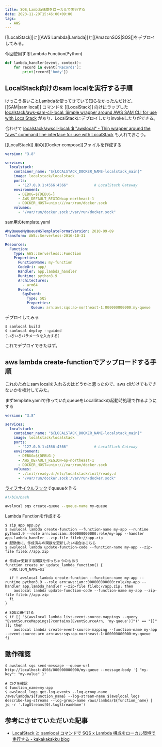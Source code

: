 ```yaml
---
title: SQS,Lambda構成をローカルで実行する
date: 2023-11-20T15:46:00+09:00
tags:
  - AWS
---
```


[[LocalStack]]に[[AWS Lambda|Lambda]]と[[AmazonSQS|SQS]]をデプロイしてみる。

今回使用するLambda Function(Python)

```python:app.py
def lambda_handler(event, context):
    for record in event['Records']:
        print(record['body'])
```

## LocalStack向けのsam localを実行する手順

けっこう長いことLambdaを使ってきていて知らなかったんだけど、 [[SAM|sam local]] コマンドを [[LocalStack]] 向けにラップした [localstack/aws-sam-cli-local: Simple wrapper around AWS SAM CLI for use with LocalStack](https://github.com/localstack/aws-sam-cli-local) があり、LocalStackにデプロイしたりinvokeしたりができる。

合わせて [localstack/awscli-local: 💲 "awslocal" - Thin wrapper around the "aws" command line interface for use with LocalStack](https://github.com/localstack/awscli-local) も入れておこう。

[[LocalStack]] 用の[[Docker compose]]ファイルを作成する

```yaml:compose.yaml
version: "3.8"

services:
  localstack:
    container_name: "${LOCALSTACK_DOCKER_NAME-localstack_main}"
    image: localstack/localstack
    ports:
      - "127.0.0.1:4566:4566"            # LocalStack Gateway
    environment:
      - DEBUG=${DEBUG-}
      - AWS_DEFAULT_REGION=ap-northeast-1
      - DOCKER_HOST=unix:///var/run/docker.sock
    volumes:
      - "/var/run/docker.sock:/var/run/docker.sock"
```

sam用のtemplate.yaml

```yaml:template.yaml
AMyQueueMyQueueWSTemplateFormatVersion: 2010-09-09
Transform: AWS::Serverless-2016-10-31

Resources:
  Function:
    Type: AWS::Serverless::Function
    Properties:
      FunctionName: my-function
      CodeUri: app/
      Handler: app.lambda_handler
      Runtime: python3.9
      Architectures:
        - arm64
      Events:
        SqsEvent:
          Type: SQS
          Properties:
            Queue: arn:aws:sqs:ap-northeast-1:000000000000:my-queue
```

デプロイしてみる
```shell
$ samlocal build
$ samlocal deploy --guided
(いろいろパラメータを入力する)
```

これでデプロイできたはず。

## aws lambda create-functionでアップロードする手順

これのためにsam localを入れるのはどうかと思ったので、aws cliだけでもできないかを検討してみた。

まずtemplate.yamlで作っていたqueueをLocalStackの起動時処理で作るようにする

```yaml:compose.yaml
version: "3.8"

services:
  localstack:
    container_name: "${LOCALSTACK_DOCKER_NAME-localstack_main}"
    image: localstack/localstack
    ports:
      - "127.0.0.1:4566:4566"            # LocalStack Gateway
    environment:
      - DEBUG=${DEBUG-}
      - AWS_DEFAULT_REGION=ap-northeast-1
      - DOCKER_HOST=unix:///var/run/docker.sock
    volumes:
      - ./init/ready.d:/etc/localstack/init/ready.d
      - "/var/run/docker.sock:/var/run/docker.sock"
```

[ライフサイクルフック](note/LocalStack.md)でqueueを作る

```sh:ready.sh
#!/bin/bash

awslocal sqs create-queue --queue-name my-queue
```

Lambda Functionを作成する

```shell
$ zip app app.py
$ awslocal lambda create-function --function-name my-app --runtime python3.9 --role arn:aws:iam::000000000000:role/my-app --handler app.lambda_handler --zip-file fileb://app.zip
# 起動後に、作成済みの関数を更新したい場合はこちら
$ awslocal lambda update-function-code --function-name my-app --zip-file fileb://app.zip

# 作成or更新する関数を作っちゃうのもあり
function create_or_update_lambda_function() {
  FUNCTION_NAME=$1

  if ! awslocal lambda create-function --function-name my-app --runtime python3.9 --role arn:aws:iam::000000000000:role/my-app --handler app.lambda_handler --zip-file fileb://app.zip; then
    awslocal lambda update-function-code --function-name my-app --zip-file fileb://app.zip
  fi
}

# SQSと紐付ける
$ if [[ "$(awslocal lambda list-event-source-mappings --query "EventSourceMappings[?contains(EventSourceArn, 'my-queue')]")" == "[]" ]]; then
    awslocal lambda create-event-source-mapping --function-name my-app --event-source-arn arn:aws:sqs:ap-northeast-1:000000000000:my-queue
fi
```

## 動作確認

```shell
$ awslocal sqs send-message --queue-url http://localhost:4566/000000000000/my-queue --message-body '{ "my-key": "my-value" }'

# ログを確認
$ function_name=my-app
$ awslocal logs get-log-events --log-group-name /aws/lambda/${function_name} --log-stream-name $(awslocal logs describe-log-streams --log-group-name /aws/lambda/${function_name} | jq -r '.logStreams[0].logStreamName')
```

## 参考にさせていただいた記事

- [LocalStack と samlocal コマンドで SQS x Lambda 構成をローカル環境で実行する - kakakakakku blog](https://kakakakakku.hatenablog.com/entry/2023/04/27/091435)
